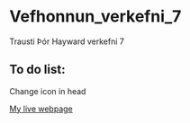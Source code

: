 # Vefhonnun_verkefni_7
 Trausti Þór Hayward verkefni 7
 
 ## To do list:
 Change icon in head
 
[My live webpage](web/index.html)
